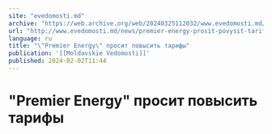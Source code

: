 ```yaml
---
site: "evedomosti.md"
archive: "https://web.archive.org/web/20240325112032/www.evedomosti.md/news/premier-energy-prosit-povysit-tarify"
url: "http://www.evedomosti.md/news/premier-energy-prosit-povysit-tarify"
language: ru
title: "\"Premier Energy\" просит повысить тарифы"
publication: '[[Moldavskie Vedomosti]]'
published: 2024-02-02T11:44
---
```


# "Premier Energy" просит повысить тарифы


